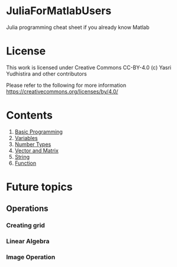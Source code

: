 # JuliaForMatlabUsers
Julia programming cheat sheet if you already know Matlab

# License

This work is licensed under Creative Commons CC-BY-4.0 (c) Yasri Yudhistira and other contributors

Please refer to the following for more information
https://creativecommons.org/licenses/by/4.0/

# Contents
1. [Basic Programming](01_Basic_Programming.md)
2. [Variables](02_Variables.md)
3. [Number Types](03_Number_Types.md)
4. [Vector and Matrix](04_Vector_And_Matrix.md)
5. [String](05_String.md)
6. [Function](06_Function.md)

# Future topics
## Operations
### Creating grid
### Linear Algebra
### Image Operation

